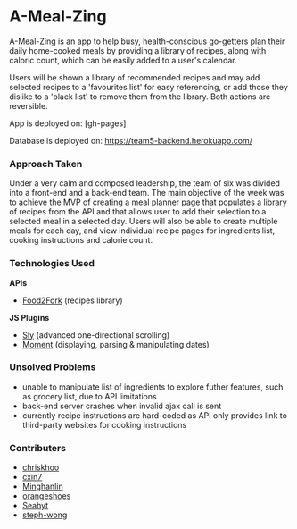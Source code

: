 # A-Meal-Zing

A-Meal-Zing is an app to help busy, health-conscious go-getters plan their daily home-cooked meals by providing a library of recipes, along with caloric count, which can be easily added to a user's calendar.

Users will be shown a library of recommended recipes and may add selected recipes to a 'favourites list' for easy referencing, or add those they dislike to a 'black list' to remove them from the library. Both actions are reversible. 

App is deployed on: [gh-pages]

Database is deployed on: https://team5-backend.herokuapp.com/


### Approach Taken

Under a very calm and composed leadership, the team of six was divided into a front-end and a back-end team. The main objective of the week was to achieve the MVP of creating a meal planner page that populates a library of recipes from the API and that allows user to add their selection to a selected meal in a selected day. Users will also be able to create multiple meals for each day, and view individual recipe pages for ingredients list, cooking instructions and calorie count.


### Technologies Used

**APIs**
- [Food2Fork](http://food2fork.com/) (recipes library)

**JS Plugins**
- [Sly](http://darsa.in/sly/) (advanced one-directional scrolling)
- [Moment](http://momentjs.com/) (displaying, parsing & manipulating dates)


### Unsolved Problems

- unable to manipulate list of ingredients to explore futher features, such as grocery list, due to API limitations
- back-end server crashes when invalid ajax call is sent
- currently recipe instructions are hard-coded as API only provides link to third-party websites for cooking instructions


### Contributers

- [chriskhoo](https://github.com/chriskhoo)
- [cxin7](https://github.com/cxin7)
- [Minghanlin](https://github.com/Minghanlin)
- [orangeshoes](https://github.com/orangeshoes)
- [Seahyt](https://github.com/Seahyt)
- [steph-wong](https://github.com/steph-wong)
